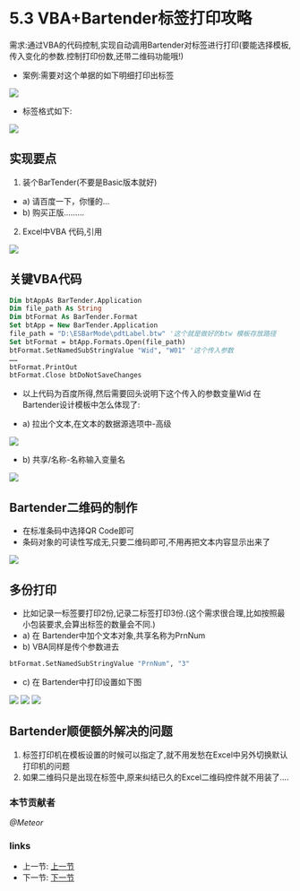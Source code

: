 # 5.3 VBA+Bartender标签打印攻略
需求:通过VBA的代码控制,实现自动调用Bartender对标签进行打印(要能选择模板,传入变化的参数.控制打印份数,还带二维码功能哦!)

* 案例:需要对这个单据的如下明细打印出标签

![](../images/5.3.1.png?raw=true)

* 标签格式如下:

![](../images/5.3.2.png?raw=true)

## 实现要点
1. 装个BarTender(不要是Basic版本就好)
 * a) 请百度一下，你懂的...
 * b) 购买正版………
2. Excel中VBA 代码,引用

![](../images/5.3.3.png?raw=true)

## 关键VBA代码
```vb
Dim btAppAs BarTender.Application
Dim file_path As String
Dim btFormat As BarTender.Format
Set btApp = New BarTender.Application
file_path = "D:\ESBarMode\pdtLabel.btw" '这个就是做好的btw 模板存放路径
Set btFormat = btApp.Formats.Open(file_path)
btFormat.SetNamedSubStringValue "Wid", "W01" '这个传入参数
……
btFormat.PrintOut
btFormat.Close btDoNotSaveChanges
```

* 以上代码为百度所得,然后需要回头说明下这个传入的参数变量Wid 在Bartender设计模板中怎么体现了:

* a) 拉出个文本,在文本的数据源选项中-高级

![](../images/5.3.4.png?raw=true)

* b) 共享/名称-名称输入变量名

![](../images/5.3.5.png?raw=true)
 
## Bartender二维码的制作
 * 在标准条码中选择QR Code即可
 * 条码对象的可读性写成无,只要二维码即可,不用再把文本内容显示出来了

![](../images/5.3.6.png?raw=true)
 
## 多份打印
* 比如记录一标签要打印2份,记录二标签打印3份.(这个需求很合理,比如按照最小包装要求,会算出标签的数量会不同.)
* a) 在 Bartender中加个文本对象,共享名称为PrnNum
* b) VBA同样是传个参数进去
```vb
btFormat.SetNamedSubStringValue "PrnNum", "3"
```
* c) 在 Bartender中打印设置如下图

![](../images/5.3.7.png?raw=true) 
![](../images/5.3.8.png?raw=true) 
![](../images/5.3.9.png?raw=true) 
 
## Bartender顺便额外解决的问题
1. 标签打印机在模板设置的时候可以指定了,就不用发愁在Excel中另外切换默认打印机的问题
2. 如果二维码只是出现在标签中,原来纠结已久的Excel二维码控件就不用装了….

### 本节贡献者
*@Meteor* 

### links
  * 上一节: [上一节](<05.2.md>)
  * 下一节: [下一节](<05.4.md>)
